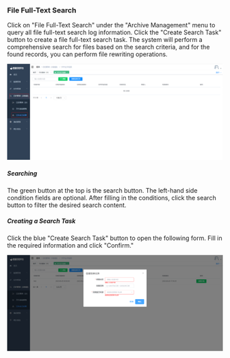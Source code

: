 ### File Full-Text Search

Click on "File Full-Text Search" under the "Archive Management" menu to query all file full-text search log information. Click the "Create Search Task" button to create a file full-text search task. The system will perform a comprehensive search for files based on the search criteria, and for the found records, you can perform file rewriting operations.

![image-20230620170814233](../../../images/whalealDataImages/image-20230620170814233.png)

##### Searching

The green button at the top is the search button. The left-hand side condition fields are optional. After filling in the conditions, click the search button to filter the desired search content.

##### Creating a Search Task

Click the blue "Create Search Task" button to open the following form. Fill in the required information and click "Confirm."

![image-20230620171123012](../../../images/whalealDataImages/image-20230620171123012.png)

